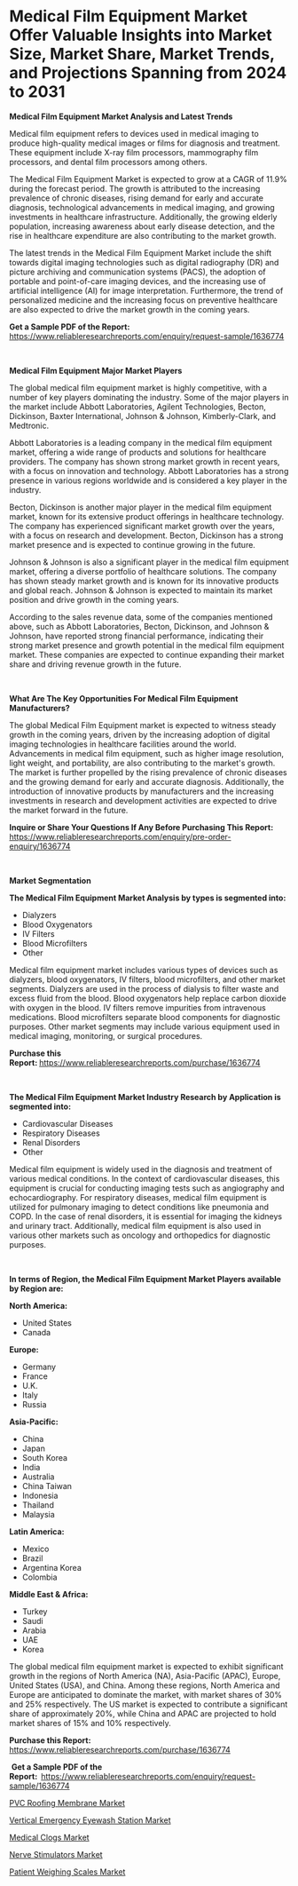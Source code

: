 <p><h1>Medical Film Equipment Market Offer Valuable Insights into Market Size, Market Share, Market Trends, and Projections Spanning from 2024 to 2031</h1></p><p><strong>Medical Film Equipment Market Analysis and Latest Trends</strong></p>
<p><p>Medical film equipment refers to devices used in medical imaging to produce high-quality medical images or films for diagnosis and treatment. These equipment include X-ray film processors, mammography film processors, and dental film processors among others. </p><p>The Medical Film Equipment Market is expected to grow at a CAGR of 11.9% during the forecast period. The growth is attributed to the increasing prevalence of chronic diseases, rising demand for early and accurate diagnosis, technological advancements in medical imaging, and growing investments in healthcare infrastructure. Additionally, the growing elderly population, increasing awareness about early disease detection, and the rise in healthcare expenditure are also contributing to the market growth.</p><p>The latest trends in the Medical Film Equipment Market include the shift towards digital imaging technologies such as digital radiography (DR) and picture archiving and communication systems (PACS), the adoption of portable and point-of-care imaging devices, and the increasing use of artificial intelligence (AI) for image interpretation. Furthermore, the trend of personalized medicine and the increasing focus on preventive healthcare are also expected to drive the market growth in the coming years.</p></p>
<p><strong>Get a Sample PDF of the Report:&nbsp;</strong> <a href="https://www.reliableresearchreports.com/enquiry/request-sample/1636774">https://www.reliableresearchreports.com/enquiry/request-sample/1636774</a></p>
<p>&nbsp;</p>
<p><strong>Medical Film Equipment Major Market Players</strong></p>
<p><p>The global medical film equipment market is highly competitive, with a number of key players dominating the industry. Some of the major players in the market include Abbott Laboratories, Agilent Technologies, Becton, Dickinson, Baxter International, Johnson & Johnson, Kimberly-Clark, and Medtronic.</p><p>Abbott Laboratories is a leading company in the medical film equipment market, offering a wide range of products and solutions for healthcare providers. The company has shown strong market growth in recent years, with a focus on innovation and technology. Abbott Laboratories has a strong presence in various regions worldwide and is considered a key player in the industry.</p><p>Becton, Dickinson is another major player in the medical film equipment market, known for its extensive product offerings in healthcare technology. The company has experienced significant market growth over the years, with a focus on research and development. Becton, Dickinson has a strong market presence and is expected to continue growing in the future.</p><p>Johnson & Johnson is also a significant player in the medical film equipment market, offering a diverse portfolio of healthcare solutions. The company has shown steady market growth and is known for its innovative products and global reach. Johnson & Johnson is expected to maintain its market position and drive growth in the coming years.</p><p>According to the sales revenue data, some of the companies mentioned above, such as Abbott Laboratories, Becton, Dickinson, and Johnson & Johnson, have reported strong financial performance, indicating their strong market presence and growth potential in the medical film equipment market. These companies are expected to continue expanding their market share and driving revenue growth in the future.</p></p>
<p>&nbsp;</p>
<p><strong>What Are The Key Opportunities For Medical Film Equipment Manufacturers?</strong></p>
<p><p>The global Medical Film Equipment market is expected to witness steady growth in the coming years, driven by the increasing adoption of digital imaging technologies in healthcare facilities around the world. Advancements in medical film equipment, such as higher image resolution, light weight, and portability, are also contributing to the market's growth. The market is further propelled by the rising prevalence of chronic diseases and the growing demand for early and accurate diagnosis. Additionally, the introduction of innovative products by manufacturers and the increasing investments in research and development activities are expected to drive the market forward in the future.</p></p>
<p><strong>Inquire or Share Your Questions If Any Before Purchasing This Report:</strong> <a href="https://www.reliableresearchreports.com/enquiry/pre-order-enquiry/1636774">https://www.reliableresearchreports.com/enquiry/pre-order-enquiry/1636774</a></p>
<p>&nbsp;</p>
<p><strong>Market Segmentation</strong></p>
<p><strong>The Medical Film Equipment Market Analysis by types is segmented into:</strong></p>
<p><ul><li>Dialyzers</li><li>Blood Oxygenators</li><li>IV Filters</li><li>Blood Microfilters</li><li>Other</li></ul></p>
<p><p>Medical film equipment market includes various types of devices such as dialyzers, blood oxygenators, IV filters, blood microfilters, and other market segments. Dialyzers are used in the process of dialysis to filter waste and excess fluid from the blood. Blood oxygenators help replace carbon dioxide with oxygen in the blood. IV filters remove impurities from intravenous medications. Blood microfilters separate blood components for diagnostic purposes. Other market segments may include various equipment used in medical imaging, monitoring, or surgical procedures.</p></p>
<p><strong>Purchase this Report:&nbsp;</strong><a href="https://www.reliableresearchreports.com/purchase/1636774">https://www.reliableresearchreports.com/purchase/1636774</a></p>
<p>&nbsp;</p>
<p><strong>The Medical Film Equipment Market Industry Research by Application is segmented into:</strong></p>
<p><ul><li>Cardiovascular Diseases</li><li>Respiratory Diseases</li><li>Renal Disorders</li><li>Other</li></ul></p>
<p><p>Medical film equipment is widely used in the diagnosis and treatment of various medical conditions. In the context of cardiovascular diseases, this equipment is crucial for conducting imaging tests such as angiography and echocardiography. For respiratory diseases, medical film equipment is utilized for pulmonary imaging to detect conditions like pneumonia and COPD. In the case of renal disorders, it is essential for imaging the kidneys and urinary tract. Additionally, medical film equipment is also used in various other markets such as oncology and orthopedics for diagnostic purposes.</p></p>
<p>&nbsp;</p>
<p><strong>In terms of Region, the Medical Film Equipment Market Players available by Region are:</strong></p>
<p>
    <p> <strong> North America: </strong>
        <ul>
            <li>United States</li>
            <li>Canada</li>
        </ul>
        </p> 
    <p> <strong> Europe: </strong>
        <ul>
            <li>Germany</li>
            <li>France</li>
            <li>U.K.</li>
            <li>Italy</li>
            <li>Russia</li>
        </ul>
        </p> 
    <p> <strong> Asia-Pacific: </strong>
        <ul>
            <li>China</li>
            <li>Japan</li>
            <li>South Korea</li>
            <li>India</li>
            <li>Australia</li>
            <li>China Taiwan</li>
            <li>Indonesia</li>
            <li>Thailand</li>
            <li>Malaysia</li>
        </ul>
        </p> 
    <p> <strong> Latin America: </strong>
        <ul>
            <li>Mexico</li>
            <li>Brazil</li>
            <li>Argentina Korea</li>
            <li>Colombia</li>
        </ul>
        </p> 
    <p> <strong> Middle East & Africa: </strong>
        <ul>
            <li>Turkey</li>
            <li>Saudi</li>
            <li>Arabia</li>
            <li>UAE</li>
            <li>Korea</li>
        </ul>
    </p>
    </p>
<p><p>The global medical film equipment market is expected to exhibit significant growth in the regions of North America (NA), Asia-Pacific (APAC), Europe, United States (USA), and China. Among these regions, North America and Europe are anticipated to dominate the market, with market shares of 30% and 25% respectively. The US market is expected to contribute a significant share of approximately 20%, while China and APAC are projected to hold market shares of 15% and 10% respectively.</p></p>
<p><strong>Purchase this Report: </strong><a href="https://www.reliableresearchreports.com/purchase/1636774">https://www.reliableresearchreports.com/purchase/1636774</a></p>
<p>&nbsp;<strong>Get a Sample PDF of the Report:&nbsp;&nbsp;</strong><a href="https://www.reliableresearchreports.com/enquiry/request-sample/1636774">https://www.reliableresearchreports.com/enquiry/request-sample/1636774</a></p>
<p><strong></strong></p>
<p><p><a href="https://issuu.com/reportprime-2/docs/pvc-roofing-membrane-market-size-2030.pptx">PVC Roofing Membrane Market</a></p><p><a href="https://github.com/Sinjinluong3e0awx2m195k76/Market-Research-Report-List-1/blob/main/vertical-emergency-eyewash-station-market.md">Vertical Emergency Eyewash Station Market</a></p><p><a href="https://issuu.com/reportprime-2/docs/medical-clogs-market-size-2030.pptx">Medical Clogs Market</a></p><p><a href="https://medium.com/@chiragreportprime/nerve-stimulators-market-research-report-its-history-and-forecast-2024-to-2031-22f29008f624">Nerve Stimulators Market</a></p><p><a href="https://medium.com/@chiragreportprime/patient-weighing-scales-market-the-key-to-successful-business-strategy-forecast-till-2031-384481c48c9d">Patient Weighing Scales Market</a></p></p>